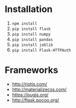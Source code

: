 # Installation
1. `npm install`
2. `pip install flask`
3. `pip install numpy`
4. `pip install pandas`
5. `pip install joblib`
6. `pip install Flask-HTTPAuth`

# Frameworks
* http://riotjs.com/   
* http://materializecss.com/   
* https://pugjs.org/   
* http://flask.pocoo.org/   
